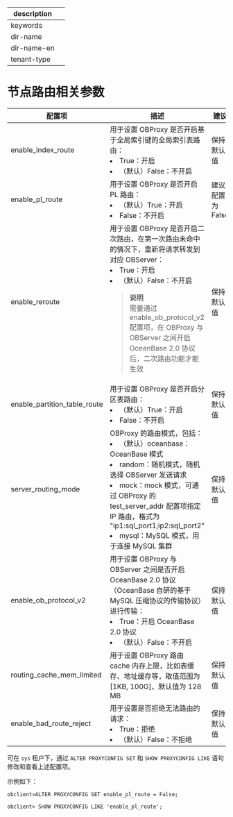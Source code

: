 |description||
|---|---|
|keywords||
|dir-name||
|dir-name-en||
|tenant-type||

# 节点路由相关参数

|             配置项              |                                                                                                                  描述                                                                                                                  |     建议      |
|------------------------------|--------------------------------------------------------------------------------------------------------------------------------------------------------------------------------------------------------------------------------------|-------------|
| enable_index_route           | 用于设置 OBProxy 是否开启基于全局索引键的全局索引表路由：<li>True：开启<li>（默认）False：不开启    | 保持默认值       |
| enable_pl_route              | 用于设置 OBProxy 是否开启 PL 路由：<li>（默认）True：开启<li>False：不开启  | 建议配置为 False |
| enable_reroute               | 用于设置 OBProxy 是否开启二次路由，在第一次路由未命中的情况下，重新将请求转发到对应 OBServer：<li>True：开启<li>（默认）False：不开启<blockquote>**说明**<br >需要通过 enable_ob_protocol_v2 配置项，在 OBProxy 与 OBServer 之间开启 OceanBase 2.0 协议后，二次路由功能才能生效</blockquote> | 保持默认值       |
| enable_partition_table_route | 用于设置 OBProxy 是否开启分区表路由：<li>（默认）True：开启<li>False：不开启 | 保持默认值 |
| server_routing_mode          | OBProxy 的路由模式，包括：<li>（默认）oceanbase：OceanBase 模式<li>random：随机模式，随机选择 OBServer 发送请求<li>mock：mock 模式，可通过 OBProxy 的 test_server_addr 配置项指定 IP 路由，格式为 "ip1:sql_port1;ip2:sql_port2"<li>mysql：MySQL 模式，用于连接 MySQL 集群   | 保持默认值       |
| enable_ob_protocol_v2        | 用于设置 OBProxy 与 OBServer 之间是否开启 OceanBase 2.0 协议（OceanBase 自研的基于 MySQL 压缩协议的传输协议）进行传输：<li>True：开启 OceanBase 2.0 协议<li>（默认）False：不开启  | 保持默认值       |
| routing_cache_mem_limited    | 用于设置 OBProxy 路由 cache 内存上限，比如表缓存、地址缓存等，取值范围为 [1KB, 100G]，默认值为 128 MB  | 保持默认值       |
| enable_bad_route_reject      | 用于设置是否拒绝无法路由的请求：<li>True：拒绝<li>（默认）False：不拒绝  | 保持默认值       |

可在 `sys` 租户下，通过 `ALTER PROXYCONFIG SET` 和 `SHOW PROXYCONFIG LIKE` 语句修改和查看上述配置项。

示例如下：

```unknow
obclient>ALTER PROXYCONFIG SET enable_pl_route = False;
```

```unknow
obclient> SHOW PROXYCONFIG LIKE 'enable_pl_route';
```
